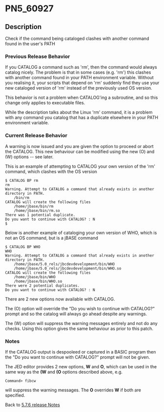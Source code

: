 # PN5_60927

<PageHeader />

## Description

Check if the command being cataloged clashes with another command found in the user's PATH

### Previous Release Behavior

If you CATALOG a command such as 'rm', then the command would always catalog nicely. The problem is that in some cases (e.g. 'rm') this clashes with another command found in your PATH environment variable. Without you realising it, your scripts that depend on 'rm' suddenly find they use your new cataloged version of 'rm' instead of the previously used OS version.

This behavior is not a problem when CATALOG'ing a subroutine, and so this change only applies to executable files.

While the description talks about the Linux 'rm' command, it is a problem with any command you catalog that has a duplicate elsewhere in your PATH environment variable.

### Current Release Behavior

A warning is now issued and you are given the option to proceed or abort the CATALOG. This new behaviour can be modified using the new (O) and (W) options -- see later.

This is an example of attempting to CATALOG your own version of the 'rm' command, which clashes with the OS version

```
$ CATALOG BP rm
rm
Warning. Attempt to CATALOG a command that already exists in another directory in PATH.
    /bin/rm
CATALOG will create the following files
    /home/jbase/bin/rm
    /home/jbase/bin/rm.so
There was 1 potential duplicate.
Do you want to continue with CATALOG? : N
$
```

Below is another example of cataloging your own version of WHO, which is not an OS command, but is a jBASE command

```
$ CATALOG BP WHO
WHO
Warning. Attempt to CATALOG a command that already exists in another directory in PATH.
    /home/jbase/5.0_rels/jbcdevdevelopment/bin/WHO
    /home/jbase/5.0_rels/jbcdevdevelopment/bin/WHO.so
CATALOG will create the following files
    /home/jbase/bin/WHO
    /home/jbase/bin/WHO.so
There were 2 potential duplicates.
Do you want to continue with CATALOG? : N
```

There are 2 new options now available with CATALOG.

The (O) option will override the "Do you wish to continue with CATALOG?" prompt and so the catalog will always go ahead despite any warnings.

The (W) option will suppress the warning messages entirely and not do any checks. Using this option gives the same behaviour as prior to this patch.

### Notes

If the CATALOG output is despooleed or captured in a BASIC program then the "Do you want to continue with CATALOG?" prompt will not be given.

The JED editor provides 2 new options, **W** and **O**, which can be used in the same way as the **(W** and **(O** options described above, e.g.

```
Command> fibcw
```

will suppress the warning messages. The **O** overrides **W** if both are specified.

Back to [5.7.6 release Notes](../jbase-5.7.6-release-notes/README.md)
